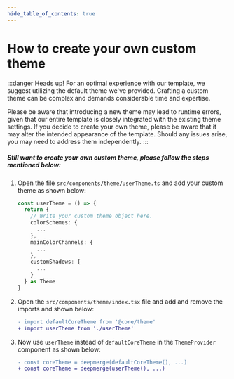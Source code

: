 ```yaml
---
hide_table_of_contents: true
---
```


# How to create your own custom theme

:::danger Heads up!
For an optimal experience with our template, we suggest utilizing the default theme we've provided. Crafting a custom theme can be complex and demands considerable time and expertise.

Please be aware that introducing a new theme may lead to runtime errors, given that our entire template is closely integrated with the existing theme settings. If you decide to create your own theme, please be aware that it may alter the intended appearance of the template. Should any issues arise, you may need to address them independently.
:::

##### Still want to create your own custom theme, please follow the steps mentioned below:

1. Open the file `src/components/theme/userTheme.ts` and add your custom theme as shown below:

    ```ts title="src/components/theme/userTheme.ts"
    const userTheme = () => {
      return {
        // Write your custom theme object here.
        colorSchemes: {
          ...
        },
        mainColorChannels: {
          ...
        },
        customShadows: {
          ...
        }
      } as Theme
    }
    ```

2. Open the `src/components/theme/index.tsx` file and add and remove the imports and shown below:

   ```diff
   - import defaultCoreTheme from '@core/theme'
   + import userTheme from './userTheme'
   ```

3. Now use `userTheme` instead of `defaultCoreTheme` in the `ThemeProvider` component as shown below:

    ```diff title="src/components/theme/index.tsx"
    - const coreTheme = deepmerge(defaultCoreTheme(), ...)
    + const coreTheme = deepmerge(userTheme(), ...)
    ```
